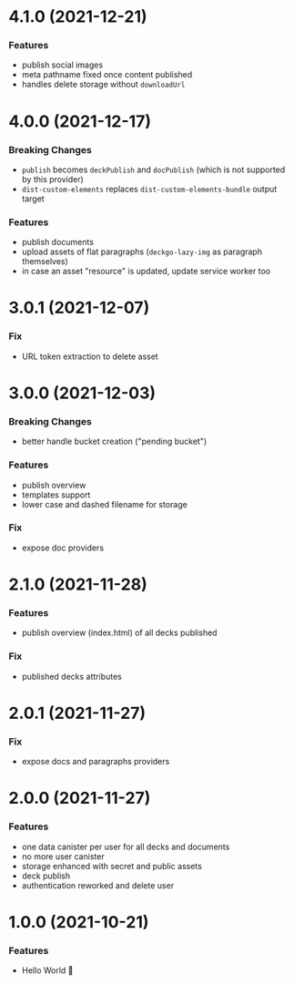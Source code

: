 # 4.1.0 (2021-12-21)

### Features

- publish social images
- meta pathname fixed once content published
- handles delete storage without `downloadUrl`

# 4.0.0 (2021-12-17)

### Breaking Changes

- `publish` becomes `deckPublish` and `docPublish` (which is not supported by this provider)
- `dist-custom-elements` replaces `dist-custom-elements-bundle` output target

### Features

- publish documents
- upload assets of flat paragraphs (`deckgo-lazy-img` as paragraph themselves)
- in case an asset "resource" is updated, update service worker too

# 3.0.1 (2021-12-07)

### Fix

- URL token extraction to delete asset

# 3.0.0 (2021-12-03)

### Breaking Changes

- better handle bucket creation ("pending bucket")

### Features

- publish overview
- templates support
- lower case and dashed filename for storage

### Fix

- expose doc providers

# 2.1.0 (2021-11-28)

### Features

- publish overview (index.html) of all decks published

### Fix

- published decks attributes

# 2.0.1 (2021-11-27)

### Fix

- expose docs and paragraphs providers

# 2.0.0 (2021-11-27)

### Features

- one data canister per user for all decks and documents
- no more user canister
- storage enhanced with secret and public assets
- deck publish
- authentication reworked and delete user

# 1.0.0 (2021-10-21)

### Features

- Hello World 👋

